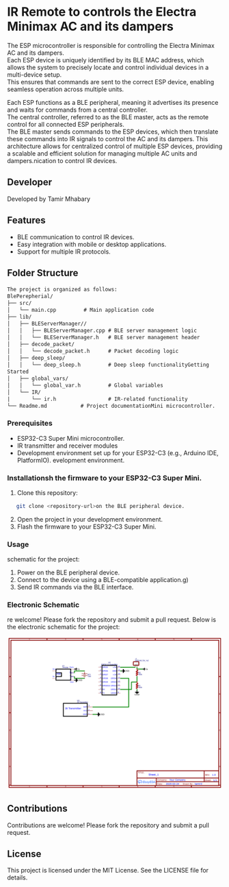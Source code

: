 # IR Remote to controls the Electra Minimax AC and its dampers

The ESP microcontroller is responsible for controlling the Electra Minimax AC and its dampers.  
Each ESP device is uniquely identified by its BLE MAC address, which allows the system to precisely locate and control individual devices in a multi-device setup.  
This ensures that commands are sent to the correct ESP device, enabling seamless operation across multiple units.  

Each ESP functions as a BLE peripheral, meaning it advertises its presence and waits for commands from a central controller.  
The central controller, referred to as the BLE master, acts as the remote control for all connected ESP peripherals.  
The BLE master sends commands to the ESP devices, which then translate these commands into IR signals to control the AC and its dampers.
This architecture allows for centralized control of multiple ESP devices, providing a scalable and efficient solution for managing multiple AC units and dampers.nication to control IR devices.

## Developer

Developed by Tamir Mhabary

## Features

- BLE communication to control IR devices.
- Easy integration with mobile or desktop applications.
- Support for multiple IR protocols.

## Folder Structure

```
The project is organized as follows:
BlePerepherial/
├── src/                
│   └── main.cpp         # Main application code
├── lib/                
│   ├── BLEServerManager//
│   │   ├── BLEServerManager.cpp # BLE server management logic
│   │   └── BLEServerManager.h   # BLE server management header             
│   ├── decode_packet/
│   │   └── decode_packet.h      # Packet decoding logic
│   ├── deep_sleep/
│   │   └── deep_sleep.h         # Deep sleep functionalityGetting Started
│   ├── global_vars/
│   │   └── global_var.h         # Global variables
│   └── IR/                      
|       └── ir.h                 # IR-related functionality
└── Readme.md           # Project documentationMini microcontroller.
```

### Prerequisites

- ESP32-C3 Super Mini microcontroller.  
- IR transmitter and receiver modules
- Development environment set up for your ESP32-C3 (e.g., Arduino IDE, PlatformIO).
evelopment environment.

### Installationsh the firmware to your ESP32-C3 Super Mini.

1. Clone this repository:
```bash
   git clone <repository-url>on the BLE peripheral device.
```
2. Open the project in your development environment.
3. Flash the firmware to your ESP32-C3 Super Mini.

### Usage
schematic for the project:
1. Power on the BLE peripheral device.
2. Connect to the device using a BLE-compatible application.g)
3. Send IR commands via the BLE interface.

### Electronic Schematic
re welcome! Please fork the repository and submit a pull request.
Below is the electronic schematic for the project:

![Electronic Schematic](Schematic_IR_2025-03-31.png)

## Contributions

Contributions are welcome! Please fork the repository and submit a pull request.

## License

This project is licensed under the MIT License. See the LICENSE file for details.
